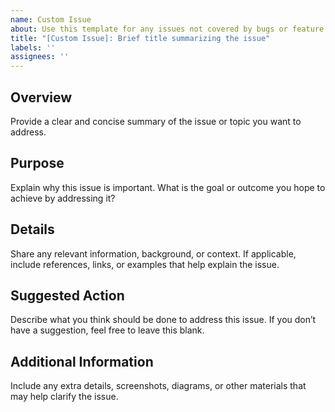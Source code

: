 ```yaml
---
name: Custom Issue
about: Use this template for any issues not covered by bugs or feature requests
title: "[Custom Issue]: Brief title summarizing the issue"
labels: ''
assignees: ''
---
```


## Overview
Provide a clear and concise summary of the issue or topic you want to address.

## Purpose
Explain why this issue is important. What is the goal or outcome you hope to achieve by addressing it?

## Details
Share any relevant information, background, or context. If applicable, include references, links, or examples that help explain the issue.

## Suggested Action
Describe what you think should be done to address this issue. If you don’t have a suggestion, feel free to leave this blank.

## Additional Information
Include any extra details, screenshots, diagrams, or other materials that may help clarify the issue.
